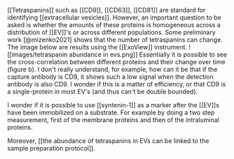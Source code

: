 [[Tetraspanins]] such as [[CD9]], [[CD63]], [[CD81]] are standard for identifying [[extracellular vesicles]]. However, an important question to be asked is whether the amounts of these proteins is homogeneous across a distribution of [[EV]]'s or across different populations. Some preliminary work [@mizenko2021] shows that the number of tetraspanins can change. The image below are results using the [[ExoView]] instrument.
![[images/tetraspanin abundance in evs.png]]
Essentially it is possible to see the cross-correlation between different proteins and their change over time (figure b). I don't really understand, for example, how can it be that if the capture antibody is CD9, it shows such a low signal when the detection antibody is also CD9. I wonder if this is a matter of efficiency, or that CD9 is a single-protein in most EV's (and thus can't be double bounded). 

I wonder if it is possible to use [[syntenin-1]] as a marker after the [[EV]]s have been immobilized on a substrate. For example by doing a two step measurement, first of the membrane proteins and then of the intraluminal proteins. 

Moreover, [[the abundance of tetraspanins in EVs can be linked to the sample preparation protocol]]. 